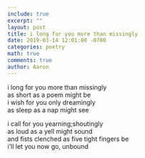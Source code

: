 ```yaml
---
include: true
excerpt: ""
layout: post
title: i long for you more than missingly
date: 2019-03-14 12:01:00 -0700
categories: poetry 
math: true
comments: true
author: Aaron
---
```



i long for you more than missingly  
as short as a poem might be  
i wish for you only dreamingly  
as sleep as a nap might see  

i call for you yearning;shoutingly  
as loud as a yell might sound  
and fists clenched as five tight fingers be  
i'll let you now go, unbound